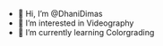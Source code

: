 - 👋 Hi, I’m @DhaniDimas
- 👀 I’m interested in Videography
- 🌱 I’m currently learning Colorgrading
<!---
DhaniDimas/DhaniDimas is a ✨ special ✨ repository because its `README.md` (this file) appears on your GitHub profile.
You can click the Preview link to take a look at your changes.
--->
